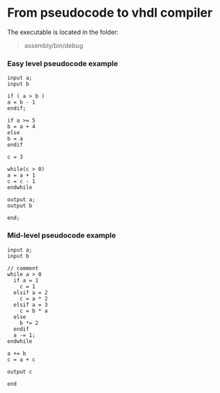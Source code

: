 # From pseudocode to vhdl compiler
The executable is located in the folder:
> assembly/bin/debug   
### Easy level pseudocode example 
```
input a;
input b

if ( a > b )
a = b - 1
endif;

if a >= 5
b = a + 4
else
b = a
endif

c = 3

while(c > 0)
a = a + 1
c = c - 1
endwhile

output a;
output b

end;
```
### Mid-level pseudocode example 

```
input a;
input b

// comment
while a > 0
  if a = 1
    c = 1
  elsif a = 2
    c = a * 2
  elsif a = 3
    c = b * a
  else
    b *= 2
  endif
  a -= 1;
endwhile

a += b
c = a + c

output c

end
```
